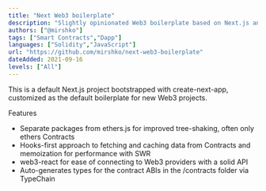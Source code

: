 ```yaml
---
title: "Next Web3 boilerplate"
description: "Slightly opinionated Web3 boilerplate based on Next.js and SWR"
authors: ["@mirshko"]
tags: ["Smart Contracts","Dapp"]
languages: ["Solidity","JavaScript"]
url: "https://github.com/mirshko/next-web3-boilerplate"
dateAdded: 2021-09-16
levels: ["All"]
---
```


This is a default Next.js project bootstrapped with create-next-app, customized as the default boilerplate for new Web3 projects.

Features
- Separate packages from ethers.js for improved tree-shaking, often only ethers Contracts
- Hooks-first approach to fetching and caching data from Contracts and memoization for performance with SWR
- web3-react for ease of connecting to Web3 providers with a solid API
- Auto-generates types for the contract ABIs in the /contracts folder via TypeChain